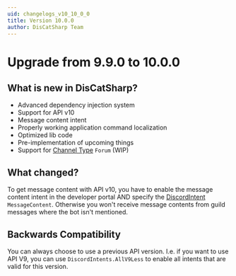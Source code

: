 ```yaml
---
uid: changelogs_v10_10_0_0
title: Version 10.0.0
author: DisCatSharp Team
---
```


# Upgrade from **9.9.0** to **10.0.0**

## What is new in DisCatSharp?
- Advanced dependency injection system
- Support for API v10
- Message content intent
- Properly working application command localization
- Optimized lib code
- Pre-implementation of upcoming things
- Support for [Channel Type](xref:DisCatSharp.Enums.ChannelType) `Forum` (WIP)

## What changed?

To get message content with API v10, you have to enable the message content intent in the developer portal AND specify the [DiscordIntent](xref:DisCatSharp.DiscordIntents) `MessageContent`.
Otherwise you won't receive message contents from guild messages where the bot isn't mentioned.

## Backwards Compatibility

You can always choose to use a previous API version.
I.e. if you want to use API V9, you can use `DiscordIntents.AllV9Less` to enable all intents that are valid for this version.
